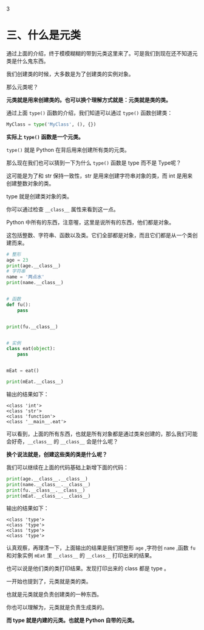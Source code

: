 3

# 三、什么是元类 #

通过上面的介绍，终于模模糊糊的带到元类这里来了。可是我们到现在还不知道元类是什么鬼东西。

我们创建类的时候，大多数是为了创建类的实例对象。

那么元类呢？

**元类就是用来创建类的。也可以换个理解方式就是：元类就是类的类。**

通过上面 `type()` 函数的介绍，我们知道可以通过 `type()` 函数创建类：

```python	
MyClass = type('MyClass', (), {})
```

**实际上 `type()` 函数是一个元类。**

`type()` 就是 Python 在背后用来创建所有类的元类。

那么现在我们也可以猜到一下为什么 `type()` 函数是 type 而不是 Type呢？

这可能是为了和 str 保持一致性，str 是用来创建字符串对象的类，而 int 是用来创建整数对象的类。

type 就是创建类对象的类。

你可以通过检查 `__class__` 属性来看到这一点。

Python 中所有的东西，注意喔，这里是说所有的东西，他们都是对象。

这包括整数、字符串、函数以及类。它们全部都是对象，而且它们都是从一个类创建而来。

```python
# 整形
age = 23
print(age.__class__)
# 字符串
name = '两点水'
print(name.__class__)


# 函数
def fu():
    pass


print(fu.__class__)


# 实例
class eat(object):
    pass


mEat = eat()

print(mEat.__class__)
```

输出的结果如下：

```
<class 'int'>
<class 'str'>
<class 'function'>
<class '__main__.eat'>
```

可以看到，上面的所有东西，也就是所有对象都是通过类来创建的，那么我们可能会好奇，`__class__` 的 `__class__` 会是什么呢？

**换个说法就是，创建这些类的类是什么呢？**

我们可以继续在上面的代码基础上新增下面的代码：

```python
print(age.__class__.__class__)
print(name.__class__.__class__)
print(fu.__class__.__class__)
print(mEat.__class__.__class__)
```

输出的结果如下：

```
<class 'type'>
<class 'type'>
<class 'type'>
<class 'type'>
```

认真观察，再理清一下，上面输出的结果是我们把整形 `age` ,字符创 `name` ,函数 `fu` 和对象实例 `mEat` 里  `__class__` 的 `__class__` 打印出来的结果。

也可以说是他们类的类打印结果。发现打印出来的 class 都是 type 。

一开始也提到了，元类就是类的类。

也就是元类就是负责创建类的一种东西。

你也可以理解为，元类就是负责生成类的。

**而 type 就是内建的元类。也就是 Python 自带的元类。**

